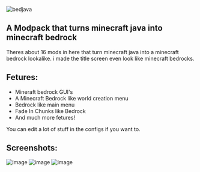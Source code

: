 ![bedjava](https://cdn.modrinth.com/data/cached_images/19776948c984f562c83fcddd40ac2b12ee4a4b4a.png)

## A Modpack that turns minecraft java into minecraft bedrock

Theres about 16 mods in here that turn minecraft java into a minecraft bedrock lookalike. i made the title screen even look like minecraft bedrocks.

## Fetures:
- Mineraft bedrock GUI's
- A Minecraft Bedrock like world creation menu
- Bedrock like main menu
- Fade In Chunks like Bedrock
- And much more fetures!

You can edit a lot of stuff in the configs if you want to.

## Screenshots:

![image](https://github.com/arc360alt/BedJava/assets/155182753/5a346d32-f327-4b14-81d6-56c7272bbd4f)
![image](https://github.com/arc360alt/BedJava/assets/155182753/0c2f7636-6802-41ee-bb41-e7c920dc02c8)
![image](https://github.com/arc360alt/BedJava/assets/155182753/4e4c9a6e-dd01-4f24-b67a-bcddf77929f6)
